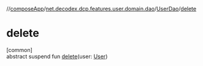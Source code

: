//[composeApp](../../../index.md)/[net.decodex.dcp.features.user.domain.dao](../index.md)/[UserDao](index.md)/[delete](delete.md)

# delete

[common]\
abstract suspend fun [delete](delete.md)(user: [User](../../net.decodex.dcp.features.user.domain.entities/-user/index.md))
